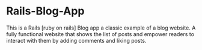 # Rails-Blog-App
This is a Rails [ruby on rails] Blog app a classic example of a blog website. A fully functional website that shows the list of posts and empower readers to interact with them by adding comments and liking posts.
